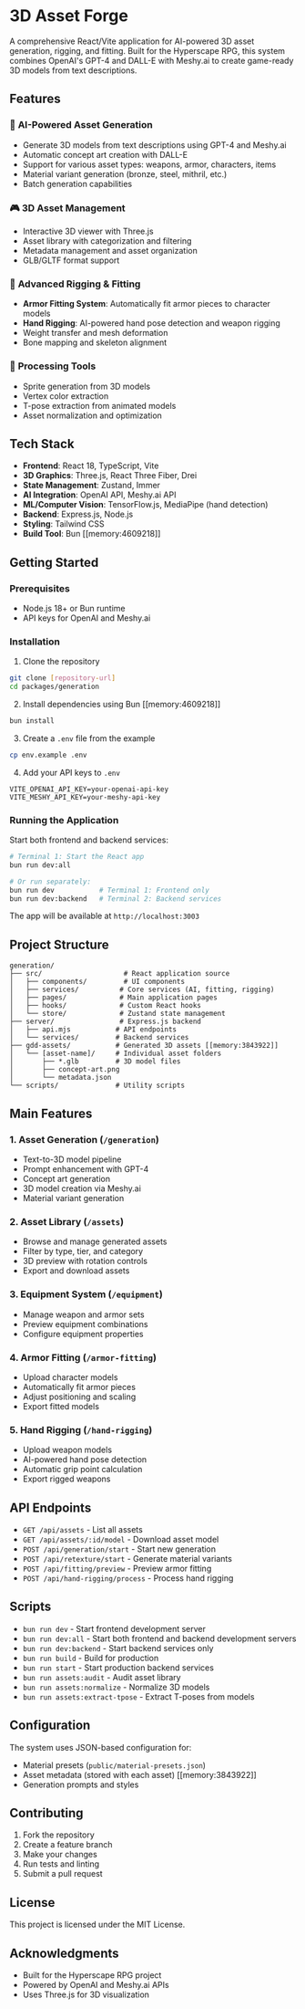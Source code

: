 # 3D Asset Forge

A comprehensive React/Vite application for AI-powered 3D asset generation, rigging, and fitting. Built for the Hyperscape RPG, this system combines OpenAI's GPT-4 and DALL-E with Meshy.ai to create game-ready 3D models from text descriptions.

## Features

### 🎨 **AI-Powered Asset Generation**
- Generate 3D models from text descriptions using GPT-4 and Meshy.ai
- Automatic concept art creation with DALL-E
- Support for various asset types: weapons, armor, characters, items
- Material variant generation (bronze, steel, mithril, etc.)
- Batch generation capabilities

### 🎮 **3D Asset Management**
- Interactive 3D viewer with Three.js
- Asset library with categorization and filtering
- Metadata management and asset organization
- GLB/GLTF format support

### 🤖 **Advanced Rigging & Fitting**
- **Armor Fitting System**: Automatically fit armor pieces to character models
- **Hand Rigging**: AI-powered hand pose detection and weapon rigging
- Weight transfer and mesh deformation
- Bone mapping and skeleton alignment

### 🔧 **Processing Tools**
- Sprite generation from 3D models
- Vertex color extraction
- T-pose extraction from animated models
- Asset normalization and optimization

## Tech Stack

- **Frontend**: React 18, TypeScript, Vite
- **3D Graphics**: Three.js, React Three Fiber, Drei
- **State Management**: Zustand, Immer
- **AI Integration**: OpenAI API, Meshy.ai API
- **ML/Computer Vision**: TensorFlow.js, MediaPipe (hand detection)
- **Backend**: Express.js, Node.js
- **Styling**: Tailwind CSS
- **Build Tool**: Bun [[memory:4609218]]

## Getting Started

### Prerequisites
- Node.js 18+ or Bun runtime
- API keys for OpenAI and Meshy.ai

### Installation

1. Clone the repository
```bash
git clone [repository-url]
cd packages/generation
```

2. Install dependencies using Bun [[memory:4609218]]
```bash
bun install
```

3. Create a `.env` file from the example
```bash
cp env.example .env
```

4. Add your API keys to `.env`
```
VITE_OPENAI_API_KEY=your-openai-api-key
VITE_MESHY_API_KEY=your-meshy-api-key
```

### Running the Application

Start both frontend and backend services:
```bash
# Terminal 1: Start the React app
bun run dev:all

# Or run separately:
bun run dev           # Terminal 1: Frontend only
bun run dev:backend   # Terminal 2: Backend services
```

The app will be available at `http://localhost:3003`

## Project Structure

```
generation/
├── src/                    # React application source
│   ├── components/         # UI components
│   ├── services/          # Core services (AI, fitting, rigging)
│   ├── pages/             # Main application pages
│   ├── hooks/             # Custom React hooks
│   └── store/             # Zustand state management
├── server/                # Express.js backend
│   ├── api.mjs           # API endpoints
│   └── services/         # Backend services
├── gdd-assets/           # Generated 3D assets [[memory:3843922]]
│   └── [asset-name]/     # Individual asset folders
│       ├── *.glb         # 3D model files
│       ├── concept-art.png
│       └── metadata.json
└── scripts/              # Utility scripts
```

## Main Features

### 1. Asset Generation (`/generation`)
- Text-to-3D model pipeline
- Prompt enhancement with GPT-4
- Concept art generation
- 3D model creation via Meshy.ai
- Material variant generation

### 2. Asset Library (`/assets`)
- Browse and manage generated assets
- Filter by type, tier, and category
- 3D preview with rotation controls
- Export and download assets

### 3. Equipment System (`/equipment`)
- Manage weapon and armor sets
- Preview equipment combinations
- Configure equipment properties

### 4. Armor Fitting (`/armor-fitting`)
- Upload character models
- Automatically fit armor pieces
- Adjust positioning and scaling
- Export fitted models

### 5. Hand Rigging (`/hand-rigging`)
- Upload weapon models
- AI-powered hand pose detection
- Automatic grip point calculation
- Export rigged weapons

## API Endpoints

- `GET /api/assets` - List all assets
- `GET /api/assets/:id/model` - Download asset model
- `POST /api/generation/start` - Start new generation
- `POST /api/retexture/start` - Generate material variants
- `POST /api/fitting/preview` - Preview armor fitting
- `POST /api/hand-rigging/process` - Process hand rigging

## Scripts

- `bun run dev` - Start frontend development server
- `bun run dev:all` - Start both frontend and backend development servers
- `bun run dev:backend` - Start backend services only
- `bun run build` - Build for production
- `bun run start` - Start production backend services
- `bun run assets:audit` - Audit asset library
- `bun run assets:normalize` - Normalize 3D models
- `bun run assets:extract-tpose` - Extract T-poses from models

## Configuration

The system uses JSON-based configuration for:
- Material presets (`public/material-presets.json`)
- Asset metadata (stored with each asset) [[memory:3843922]]
- Generation prompts and styles

## Contributing

1. Fork the repository
2. Create a feature branch
3. Make your changes
4. Run tests and linting
5. Submit a pull request

## License

This project is licensed under the MIT License.

## Acknowledgments

- Built for the Hyperscape RPG project
- Powered by OpenAI and Meshy.ai APIs
- Uses Three.js for 3D visualization